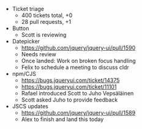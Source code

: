 * Ticket triage
  * 400 tickets total, +0
  * 28 pull requests, +1
* Button
  * Scott is reviewing
* Datepicker
  * https://github.com/jquery/jquery-ui/pull/1590
  * Needs review
  * Once landed: Work on broken focus handling
  * Felix to schedule a meeting to discuss cldr
* npm/CJS
  * https://bugs.jqueryui.com/ticket/14375
  * https://bugs.jqueryui.com/ticket/11101
  * Rafael introduced Scott to Juho Vepsäläinen
  * Scott asked Juho to provide feedback
* JSCS updates
  * https://github.com/jquery/jquery-ui/pull/1589
  * Alex to finish and land this today
